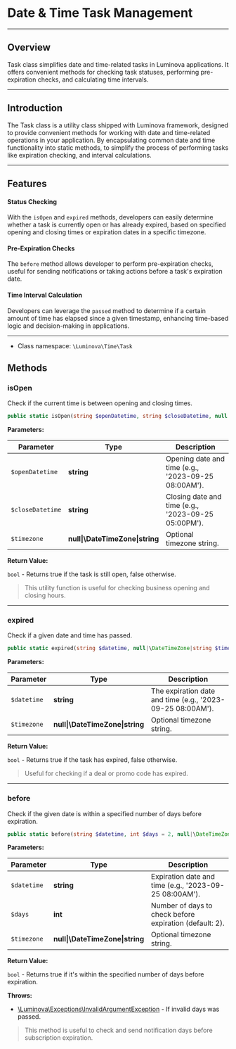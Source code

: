# Date &amp; Time Task Management

***

## Overview

Task class simplifies date and time-related tasks in Luminova applications. It offers convenient methods for checking task statuses, performing pre-expiration checks, and calculating time intervals. 

***

## Introduction

The Task class is a utility class shipped with Luminova framework, designed to provide convenient methods for working with date and time-related operations in your application. By encapsulating common date and time functionality into static methods, to simplify the process of performing tasks like expiration checking, and interval calculations.

***

## Features

#### Status Checking

With the `isOpen` and `expired` methods, developers can easily determine whether a task is currently open or has already expired, based on specified opening and closing times or expiration dates in a specific timezone.

#### Pre-Expiration Checks

The `before` method allows developer to perform pre-expiration checks, useful for sending notifications or taking actions before a task's expiration date.

#### Time Interval Calculation

Developers can leverage the `passed` method to determine if a certain amount of time has elapsed since a given timestamp, enhancing time-based logic and decision-making in applications.

***

* Class namespace: `\Luminova\Time\Task`

## Methods

### isOpen

Check if the current time is between opening and closing times.

```php
public static isOpen(string $openDatetime, string $closeDatetime, null|\DateTimeZone|string $timezone = 'UTC'): bool
```

**Parameters:**

| Parameter | Type | Description |
|-----------|------|-------------|
| `$openDatetime` | **string** | Opening date and time (e.g., '2023-09-25 08:00AM'). |
| `$closeDatetime` | **string** | Closing date and time (e.g., '2023-09-25 05:00PM'). |
| `$timezone` | **null&#124;\DateTimeZone&#124;string** | Optional timezone string. |

**Return Value:**

`bool` - Returns true if the task is still open, false otherwise.

> This utility function is useful for checking business opening and closing hours.

***

### expired

Check if a given date and time has passed.

```php
public static expired(string $datetime, null|\DateTimeZone|string $timezone = 'UTC'): bool
```

**Parameters:**

| Parameter | Type | Description |
|-----------|------|-------------|
| `$datetime` | **string** | The expiration date and time (e.g., '2023-09-25 08:00AM'). |
| `$timezone` | **null&#124;\DateTimeZone&#124;string** | Optional timezone string. |

**Return Value:**

`bool` - Returns true if the task has expired, false otherwise.

> Useful for checking if a deal or promo code has expired.

***

### before

Check if the given date is within a specified number of days before expiration.

```php
public static before(string $datetime, int $days = 2, null|\DateTimeZone|string $timezone = 'UTC'): bool
```

**Parameters:**

| Parameter | Type | Description |
|-----------|------|-------------|
| `$datetime` | **string** | Expiration date and time (e.g., '2023-09-25 08:00AM'). |
| `$days` | **int** | Number of days to check before expiration (default: 2). |
| `$timezone` | **null&#124;\DateTimeZone&#124;string** | Optional timezone string. |

**Return Value:**

`bool` - Returns true if it's within the specified number of days before expiration.

**Throws:**

- [\Luminova\Exceptions\InvalidArgumentException](/running/exceptions.md#invalidargumentexception) - If invalid days was passed.

> This method is useful to check and send notification days before subscription expiration.